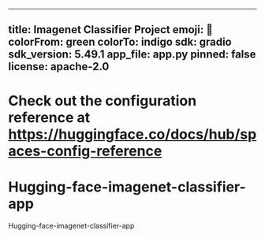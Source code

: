 
---
title: Imagenet Classifier Project
emoji: 👀
colorFrom: green
colorTo: indigo
sdk: gradio
sdk_version: 5.49.1
app_file: app.py
pinned: false
license: apache-2.0
---

Check out the configuration reference at https://huggingface.co/docs/hub/spaces-config-reference
=======
# Hugging-face-imagenet-classifier-app
Hugging-face-imagenet-classifier-app
